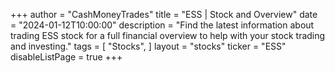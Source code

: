+++
author = "CashMoneyTrades"
title = "ESS | Stock and Overview"
date = "2024-01-12T10:00:00"
description = "Find the latest information about trading ESS stock for a full financial overview to help with your stock trading and investing."
tags = [
   "Stocks",
]
layout = "stocks"
ticker = "ESS"
disableListPage = true
+++
